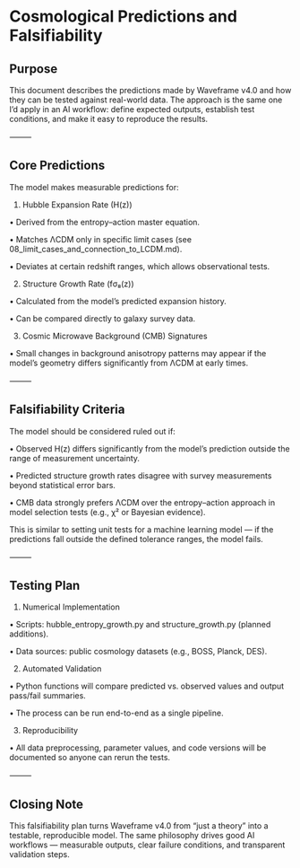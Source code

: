 # Cosmological Predictions and Falsifiability

## Purpose

This document describes the predictions made by Waveframe v4.0 and how they can be tested against real-world data.
The approach is the same one I’d apply in an AI workflow: define expected outputs, establish test conditions, and make it easy to reproduce the results.

⸻

## Core Predictions

The model makes measurable predictions for:

 1.	Hubble Expansion Rate (H(z))

•	Derived from the entropy–action master equation.

•	Matches ΛCDM only in specific limit cases (see 08_limit_cases_and_connection_to_LCDM.md).

•	Deviates at certain redshift ranges, which allows observational tests.

 2.	Structure Growth Rate (fσ₈(z))

•	Calculated from the model’s predicted expansion history.

•	Can be compared directly to galaxy survey data.

 3.	Cosmic Microwave Background (CMB) Signatures

•	Small changes in background anisotropy patterns may appear if the model’s geometry differs significantly from ΛCDM at early times.

⸻

## Falsifiability Criteria

The model should be considered ruled out if:
	
 •	Observed H(z) differs significantly from the model’s prediction outside the range of measurement uncertainty.
	
 •	Predicted structure growth rates disagree with survey measurements beyond statistical error bars.
	
 •	CMB data strongly prefers ΛCDM over the entropy–action approach in model selection tests (e.g., χ² or Bayesian evidence).

This is similar to setting unit tests for a machine learning model — if the predictions fall outside the defined tolerance ranges, the model fails.

⸻

## Testing Plan
	
 1.	Numerical Implementation

•	Scripts: hubble_entropy_growth.py and structure_growth.py (planned additions).

•	Data sources: public cosmology datasets (e.g., BOSS, Planck, DES).
	
 2.	Automated Validation

•	Python functions will compare predicted vs. observed values and output pass/fail summaries.

•	The process can be run end-to-end as a single pipeline.
	
 3.	Reproducibility

•	All data preprocessing, parameter values, and code versions will be documented so anyone can rerun the tests.

⸻

## Closing Note

This falsifiability plan turns Waveframe v4.0 from “just a theory” into a testable, reproducible model.
The same philosophy drives good AI workflows — measurable outputs, clear failure conditions, and transparent validation steps.
